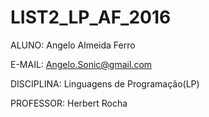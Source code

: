 # LIST2_LP_AF_2016

ALUNO: Angelo Almeida Ferro

E-MAIL: Angelo.Sonic@gmail.com

DISCIPLINA: Linguagens de Programação(LP)

PROFESSOR: Herbert Rocha
